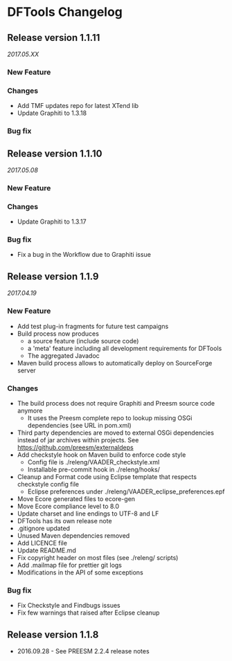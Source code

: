 DFTools Changelog
=================


## Release version 1.1.11
*2017.05.XX*

### New Feature

### Changes
* Add TMF updates repo for latest XTend lib
* Update Graphiti to 1.3.18

### Bug fix

## Release version 1.1.10
*2017.05.08*

### New Feature

### Changes
* Update Graphiti to 1.3.17

### Bug fix
* Fix a bug in the Workflow due to Graphiti issue

## Release version 1.1.9
*2017.04.19*

### New Feature
* Add test plug-in fragments for future test campaigns
* Build process now produces
  * a source feature (include source code)
  * a 'meta' feature including all development requirements for DFTools
  * The aggregated Javadoc
* Maven build process allows to automatically deploy on SourceForge server

### Changes
* The build process does not require Graphiti and Preesm source code anymore
  * It uses the Preesm complete repo to lookup missing OSGi dependencies (see URL in pom.xml)
* Third party dependencies are moved to external OSGi dependencies instead of jar archives within projects. See https://github.com/preesm/externaldeps
* Add checkstyle hook on Maven build to enforce code style
  * Config file is ./releng/VAADER_checkstyle.xml
  * Installable pre-commit hook in ./releng/hooks/
* Cleanup and Format code using Eclipse template that respects checkstyle config file
  * Eclipse preferences under ./releng/VAADER_eclipse_preferences.epf
* Move Ecore generated files to ecore-gen
* Move Ecore compliance level to 8.0
* Update charset and line endings to UTF-8 and LF
* DFTools has its own release note
* .gitignore updated
* Unused Maven dependencies removed
* Add LICENCE file
* Update README.md
* Fix copyright header on most files (see ./releng/ scripts)
* Add .mailmap file for prettier git logs
* Modifications in the API of some exceptions

### Bug fix
* Fix Checkstyle and Findbugs issues
* Fix few warnings that raised after Eclipse cleanup

## Release version 1.1.8
* 2016.09.28 - See PREESM 2.2.4 release notes
